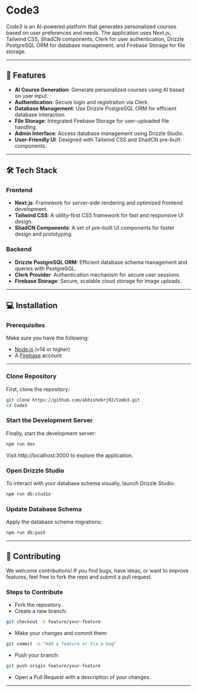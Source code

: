 # Code3

Code3 is an AI-powered platform that generates personalized courses based on user preferences and needs. The application uses Next.js, Tailwind CSS, ShadCN components, Clerk for user authentication, Drizzle PostgreSQL ORM for database management, and Firebase Storage for file storage.

---

## 🚀 Features

- **AI Course Generation**: Generate personalized courses using AI based on user input.
- **Authentication**: Secure login and registration via Clerk.
- **Database Management**: Use Drizzle PostgreSQL ORM for efficient database interaction.
- **File Storage**: Integrated Firebase Storage for user-uploaded file handling.
- **Admin Interface**: Access database management using Drizzle Studio.
- **User-Friendly UI**: Designed with Tailwind CSS and ShadCN pre-built components.

---

## 🛠️ Tech Stack

### Frontend
- **Next.js**: Framework for server-side rendering and optimized frontend development.
- **Tailwind CSS**: A utility-first CSS framework for fast and responsive UI design.
- **ShadCN Components**: A set of pre-built UI components for faster design and prototyping.

### Backend
- **Drizzle PostgreSQL ORM**: Efficient database schema management and queries with PostgreSQL.
- **Clerk Provider**: Authentication mechanism for secure user sessions.
- **Firebase Storage**: Secure, scalable cloud storage for image uploads.

---

## 💻 Installation

### Prerequisites
Make sure you have the following:
- [Node.js](https://nodejs.org/) (v14 or higher)
- A [Firebase](https://firebase.google.com/) account

---

### Clone Repository
First, clone the repository:

```bash
git clone https://github.com/abhishekrj02/Code3.git
cd Code3
```
### Start the Development Server
Finally, start the development server:
```bash
npm run dev
```
Visit http://localhost:3000 to explore the application.

### Open Drizzle Studio
To interact with your database schema visually, launch Drizzle Studio:
```bash
npm run db:studio
```

### Update Database Schema
Apply the database schema migrations:
```bash
npm run db:push
```
---

## 🤝 Contributing
We welcome contributions! If you find bugs, have ideas, or want to improve features, feel free to fork the repo and submit a pull request.

### Steps to Contribute
- Fork the repository.
- Create a new branch:
```bash
git checkout -b feature/your-feature
```
- Make your changes and commit them:
```bash
git commit -m "Add a feature or fix a bug"
```
- Push your branch:
```bash
git push origin feature/your-feature
```
- Open a Pull Request with a description of your changes.

---

